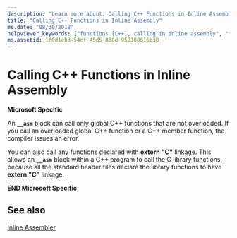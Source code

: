 ```yaml
---
description: "Learn more about: Calling C++ Functions in Inline Assembly"
title: "Calling C++ Functions in Inline Assembly"
ms.date: "08/30/2018"
helpviewer_keywords: ["functions [C++], calling in inline assembly", "function calls, C++ functions", "function calls, in inline assembly", "Visual C++, functions", "inline assembly, calling functions", "__asm keyword [C++], calling functions"]
ms.assetid: 1f0d1eb3-54cf-45d5-838d-958188616b38
---
```

# Calling C++ Functions in Inline Assembly

**Microsoft Specific**

An **`__asm`** block can call only global C++ functions that are not overloaded. If you call an overloaded global C++ function or a C++ member function, the compiler issues an error.

You can also call any functions declared with **extern "C"** linkage. This allows an **`__asm`** block within a C++ program to call the C library functions, because all the standard header files declare the library functions to have **extern "C"** linkage.

**END Microsoft Specific**

## See also

[Inline Assembler](../../assembler/inline/inline-assembler.md)<br/>
